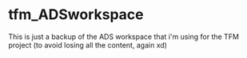 # tfm_ADSworkspace
This is just a backup of the ADS workspace that i'm using for the TFM project (to avoid losing all the content, again xd)
